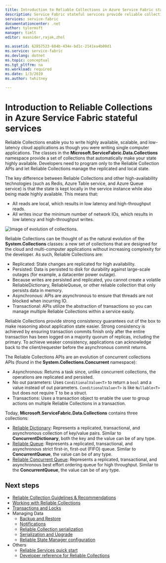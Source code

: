 ```yaml
---
title: Introduction to Reliable Collections in Azure Service Fabric stateful services | Microsoft Docs
description: Service Fabric stateful services provide reliable collections that enable you to write highly available, scalable, and low-latency cloud applications.
services: service-fabric
documentationcenter: .net
author: tylermsft
manager: timlt
editor: masnider,rajak,zhol

ms.assetid: 62857523-604b-434e-bd1c-2141ea4b00d1
ms.service: service-fabric
ms.devlang: dotnet
ms.topic: conceptual
ms.tgt_pltfrm: na
ms.workload: required
ms.date: 1/3/2019
ms.author: twhitney

---
```

# Introduction to Reliable Collections in Azure Service Fabric stateful services

Reliable Collections enable you to write highly available, scalable, and low-latency cloud applications as though you were writing single computer applications. The classes in the **Microsoft.ServiceFabric.Data.Collections** namespace provide a set of collections that automatically make your state highly available. Developers need to program only to the Reliable Collection APIs and let Reliable Collections manage the replicated and local state.

The key difference between Reliable Collections and other high-availability technologies (such as Redis, Azure Table service, and Azure Queue service) is that the state is kept locally in the service instance while also being made highly available. This means that:

* All reads are local, which results in low latency and high-throughput reads.
* All writes incur the minimum number of network IOs, which results in low latency and high-throughput writes.

![Image of evolution of collections.](media/service-fabric-reliable-services-reliable-collections/ReliableCollectionsEvolution.png)

Reliable Collections can be thought of as the natural evolution of the **System.Collections** classes: a new set of collections that are designed for the cloud and multi-computer applications without increasing complexity for the developer. As such, Reliable Collections are:

* Replicated: State changes are replicated for high availability.
* Persisted: Data is persisted to disk for durability against large-scale outages (for example, a datacenter power outage).
* Because writes are persisted and replicated, you cannot create a volatile ReliableDictionary, ReliableQueue, or other reliable collection that only persists data in memory.
* Asynchronous: APIs are asynchronous to ensure that threads are not blocked when incurring IO.
* Transactional: APIs utilize the abstraction of transactions so you can manage multiple Reliable Collections within a service easily.

Reliable Collections provide strong consistency guarantees out of the box to make reasoning about application state easier.
Strong consistency is achieved by ensuring transaction commits finish only after the entire transaction has been logged on a majority quorum of replicas, including the primary.
To achieve weaker consistency, applications can acknowledge back to the client/requester before the asynchronous commit returns.

The Reliable Collections APIs are an evolution of concurrent collections APIs
(found in the **System.Collections.Concurrent** namespace):

* Asynchronous: Returns a task since, unlike concurrent collections, the operations are replicated and persisted.
* No out parameters: Uses `ConditionalValue<T>` to return a `bool` and a value instead of out parameters. `ConditionalValue<T>` is like `Nullable<T>` but does not require T to be a struct.
* Transactions: Uses a transaction object to enable the user to group actions on multiple Reliable Collections in a transaction.

Today, **Microsoft.ServiceFabric.Data.Collections** contains three collections:

* [Reliable Dictionary](https://msdn.microsoft.com/library/azure/dn971511.aspx): Represents a replicated, transactional, and asynchronous collection of key/value pairs. Similar to **ConcurrentDictionary**, both the key and the value can be of any type.
* [Reliable Queue](https://msdn.microsoft.com/library/azure/dn971527.aspx): Represents a replicated, transactional, and asynchronous strict first-in, first-out (FIFO) queue. Similar to **ConcurrentQueue**, the value can be of any type.
* [Reliable Concurrent Queue](service-fabric-reliable-services-reliable-concurrent-queue.md): Represents a replicated, transactional, and asynchronous best effort ordering queue for high throughput. Similar to the **ConcurrentQueue**, the value can be of any type.

## Next steps

* [Reliable Collection Guidelines & Recommendations](service-fabric-reliable-services-reliable-collections-guidelines.md)
* [Working with Reliable Collections](service-fabric-work-with-reliable-collections.md)
* [Transactions and Locks](service-fabric-reliable-services-reliable-collections-transactions-locks.md)
* Managing Data
  * [Backup and Restore](service-fabric-reliable-services-backup-restore.md)
  * [Notifications](service-fabric-reliable-services-notifications.md)
  * [Reliable Collection serialization](service-fabric-reliable-services-reliable-collections-serialization.md)
  * [Serialization and Upgrade](service-fabric-application-upgrade-data-serialization.md)
  * [Reliable State Manager configuration](service-fabric-reliable-services-configuration.md)
* Others
  * [Reliable Services quick start](service-fabric-reliable-services-quick-start.md)
  * [Developer reference for Reliable Collections](https://msdn.microsoft.com/library/azure/microsoft.servicefabric.data.collections.aspx)
